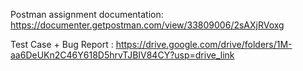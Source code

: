 Postman assignment documentation:  https://documenter.getpostman.com/view/33809006/2sAXjRVoxg

Test Case + Bug Report : https://drive.google.com/drive/folders/1M-aa6DeUKn2C46Y618D5hrvTJBIV84CY?usp=drive_link
